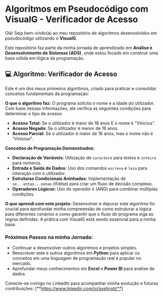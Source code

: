 # Algoritmos em Pseudocódigo com VisualG - Verificador de Acesso

Olá! Seja bem-vindo(a) ao meu repositório de algoritmos desenvolvidos em pseudocódigo utilizando o **VisualG**.

Este repositório faz parte da minha jornada de aprendizado em **Análise e Desenvolvimento de Sistemas (ADS)**, onde estou focado em construir uma base sólida em lógica de programação.

## 💻 Algoritmo: Verificador de Acesso

Este é um dos meus primeiros algoritmos, criado para praticar e consolidar conceitos fundamentais da programação:

**O que o algoritmo faz:**
O programa solicita o nome e a idade do utilizador. Com base nessas informações, ele verifica as seguintes condições para determinar o tipo de acesso:
* **Acesso Total:** Se o utilizador é maior de 18 anos E o nome é "Vinicius".
* **Acesso Negado:** Se o utilizador é menor de 18 anos.
* **Acesso Parcial:** Se o utilizador é maior de 18 anos, mas o nome não é "Vinicius".

**Conceitos de Programação Demonstrados:**
* **Declaração de Variáveis:** Utilização de `caractere` para textos e `inteiro` para números.
* **Entrada e Saída de Dados:** Uso dos comandos `escreva` e `leia` para interação com o utilizador.
* **Estruturas Condicionais Aninhadas:** Implementação de `se...entao...senao` (if/else) para criar um fluxo de decisão complexo.
* **Operadores Lógicos:** Uso do operador `E` (AND) para combinar múltiplas condições.

**O que aprendi com este projeto:**
Desenvolver e depurar este algoritmo foi crucial para aprofundar minha compreensão de como estruturar a lógica para diferentes cenários e como garantir que o fluxo do programa siga as regras definidas. A prática com VisualG está sendo essencial para a minha base.

### Próximos Passos na minha Jornada:
* Continuar a desenvolver outros algoritmos e projetos simples.
* Reescrever este e outros algoritmos em **Python** para aplicar os conceitos em uma linguagem de programação real e popular no mercado.
* Aprofundar meus conhecimentos em **Excel** e **Power BI** para análise de dados.

Conecte-se comigo no LinkedIn para acompanhar minha evolução e futuras contribuições:
[**https://www.linkedin.com/in/avelinoti/**]
